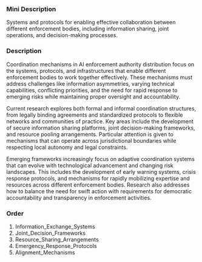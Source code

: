### Mini Description

Systems and protocols for enabling effective collaboration between different enforcement bodies, including information sharing, joint operations, and decision-making processes.

### Description

Coordination mechanisms in AI enforcement authority distribution focus on the systems, protocols, and infrastructures that enable different enforcement bodies to work together effectively. These mechanisms must address challenges like information asymmetries, varying technical capabilities, conflicting priorities, and the need for rapid response to emerging risks while maintaining proper oversight and accountability.

Current research explores both formal and informal coordination structures, from legally binding agreements and standardized protocols to flexible networks and communities of practice. Key areas include the development of secure information sharing platforms, joint decision-making frameworks, and resource pooling arrangements. Particular attention is given to mechanisms that can operate across jurisdictional boundaries while respecting local autonomy and legal constraints.

Emerging frameworks increasingly focus on adaptive coordination systems that can evolve with technological advancement and changing risk landscapes. This includes the development of early warning systems, crisis response protocols, and mechanisms for rapidly mobilizing expertise and resources across different enforcement bodies. Research also addresses how to balance the need for swift action with requirements for democratic accountability and transparency in enforcement activities.

### Order

1. Information_Exchange_Systems
2. Joint_Decision_Frameworks
3. Resource_Sharing_Arrangements
4. Emergency_Response_Protocols
5. Alignment_Mechanisms
